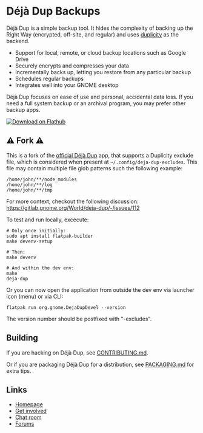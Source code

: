 <!--
SPDX-License-Identifier: CC-BY-SA-4.0
SPDX-FileCopyrightText: Michael Terry
-->

# Déjà Dup Backups

Déjà Dup is a simple backup tool. It hides the complexity of backing up the
Right Way (encrypted, off-site, and regular) and uses
[duplicity](https://duplicity.gitlab.io/) as the backend.

 * Support for local, remote, or cloud backup locations such as Google Drive
 * Securely encrypts and compresses your data
 * Incrementally backs up, letting you restore from any particular backup
 * Schedules regular backups
 * Integrates well into your GNOME desktop

Déjà Dup focuses on ease of use and personal, accidental data loss.
If you need a full system backup or an archival program, you may prefer other
backup apps.

[![Download on Flathub](https://dl.flathub.org/assets/badges/flathub-badge-en.png)](https://flathub.org/apps/org.gnome.DejaDup)

## ⚠️ Fork ⚠️

This is a fork of the [official Déjà
Dup](https://gitlab.gnome.org/World/deja-dup) app, that supports a
Duplicity exclude file, which is considered when present at
`~/.config/deja-dup-excludes`. This file may contain multiple file
glob patterns such the following example:

```
/home/john/**/node_modules
/home/john/**/log
/home/john/**/tmp
```

For more context, checkout the following discussion:
https://gitlab.gnome.org/World/deja-dup/-/issues/112

To test and run locally, excecute:

```
# Only once initially:
sudo apt install flatpak-builder
make devenv-setup

# Then:
make devenv

# And within the dev env:
make
deja-dup
```

Or you can now open the application from outside the dev env via
launcher icon (menu) or via CLI:

```
flatpak run org.gnome.DejaDupDevel --version
```

The version number should be postfixed with "-excludes".

## Building

If you are hacking on Déjà Dup, see [CONTRIBUTING.md](CONTRIBUTING.md).

Or if you are packaging Déjà Dup for a distribution, see
[PACKAGING.md](PACKAGING.md) for extra tips.

## Links

 * [Homepage](https://apps.gnome.org/DejaDup/)
 * [Get involved](https://welcome.gnome.org/app/DejaDup/)
 * [Chat room](https://matrix.to/#/#deja-dup:gnome.org)
 * [Forums](https://discourse.gnome.org/tags/c/applications/7/deja-dup)

